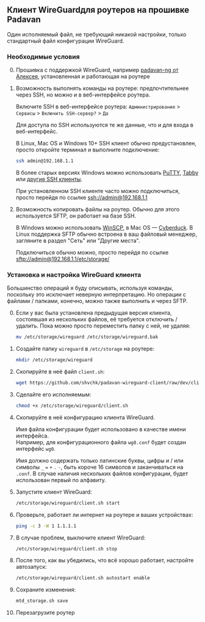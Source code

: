 ## Клиент WireGuardдля роутеров на прошивке Padavan

Один исполняемый файл, не требующий никакой настройки, только стандартный файл конфигурации WireGuard.

### Необходимые условия

0. Прошивка с поддержкой WireGuard, например [padavan-ng от Алексея](https://gitlab.com/dm38/padavan-ng), установленная и работающая на роутере

0. Возможность выполнять команды на роутере: предпочтительнее через SSH, но можно и в веб-интерфейсе роутера.

    Включите SSH  в веб-интерфейсе роутера: `Администрирование` > `Сервисы` > `Включить SSH-сервер?` > `Да`

    Для доступа по SSH используются те же данные, что и для входа в веб-интерфейс.

    В Linux, Mac OS и Windows 10+ SSH клиент обычно предустановлен, просто откройте терминал и выполните подключение:
    ```sh
    ssh admin@192.168.1.1
    ```

    В более старых версиях Windows можно использовать [PuTTY](https://www.chiark.greenend.org.uk/~sgtatham/putty), [Tabby](https://tabby.sh) или [другие SSH клиенты](https://alternativeto.net/software/putty/?feature=ssh-client&license=free&platform=windows).

    При установленном SSH клиенте часто можно подключиться, просто перейдя по ссылке 
    [ssh://admin@192.168.1.1](ssh://admin@192.168.1.1)


0. Возможность копировать файлы на роутер. Обычно для этого используется SFTP, он работает на базе SSH.

    В Windows можно использовать [WinSCP](https://winscp.net), в Mac OS — [Cyberduck](https://cyberduck.io). В Linux поддержка SFTP обычно встроена в ваш файловый менеджер, загляните в раздел "Сеть" или "Другие места".

    Подключиться обычно можно, просто перейдя по ссылке
    [sftp://admin@192.168.1.1/etc/storage/](sftp://admin@192.168.1.1/etc/storage/)


### Установка и настройка WireGuard клиента

Большинство операций я буду описывать, используя команды, поскольку это исключает неверную интерпретацию. Но операции с файлами / папками, конечно, можно также выполнить и через SFTP.

0. Если у вас была установлена предыдущая версия клиента, состоявшая из нескольких файлов, её требуется отключить / удалить. Пока можно просто переместить папку с ней, не удаляя:
    ```sh
    mv /etc/storage/wireguard /etc/storage/wireguard.bak
    ```

0. Создайте папку `wireguard` в `/etc/storage` на роутере:
    ```sh
    mkdir /etc/storage/wireguard
    ```

0. Скопируйте в неё файл `client.sh`:
    ```sh
    wget https://github.com/shvchk/padavan-wireguard-client/raw/dev/client.sh -O /etc/storage/wireguard/client.sh
    ```

0. Сделайте его исполняемым:
    ```sh
    chmod +x /etc/storage/wireguard/client.sh
    ```

0. Скопируйте в неё конфигурацию клиента WireGuard.

    Имя файла конфигурации будет использовано в качестве имени интерфейса.  
    Например, для конфигурационного файла `wg0.conf` будет создан интерфейс `wg0`.
    
    Имя должно содержать только латинские буквы, цифры и / или символы `_` `=` `+` `.` `-`, быть короче 16 символов и заканчиваться на `.conf`. В случае наличия нескольких файлов конфигурации, будет использован первый по алфавиту.

0. Запустите клиент WireGuard:
    ```sh
    /etc/storage/wireguard/client.sh start
    ```

0. Проверьте, работает ли интернет на роутере и ваших устройствах:
    ```sh
    ping -c 3 -W 1 1.1.1.1
    ```

0. В случае проблем, выключите клиент WireGuard:
    ```sh
    /etc/storage/wireguard/client.sh stop
    ```

0. После того, как вы убедились, что всё хорошо работает, настройте автозапуск:
    ```sh
    /etc/storage/wireguard/client.sh autostart enable
    ```

0. Сохраните изменения:
    ```sh
    mtd_storage.sh save
    ```

0. Перезагрузите роутер
